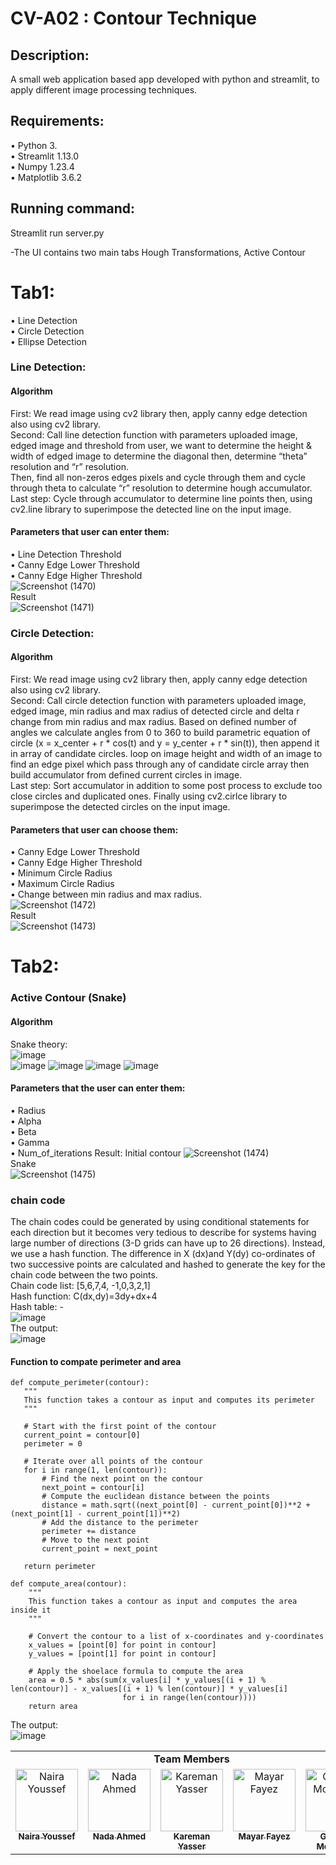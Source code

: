 # CV-A02 : Contour Technique

## Description:
A small web application based app developed with python and streamlit, to apply different image processing techniques.

## Requirements:
•	Python 3.  
•	Streamlit 1.13.0  
•	Numpy 1.23.4  
•	Matplotlib 3.6.2  

## Running command:
Streamlit run server.py   

-The UI contains two main tabs Hough Transformations, Active Contour  

# Tab1:
•	Line Detection  
•	Circle Detection     
•	Ellipse Detection   

### Line Detection:
#### Algorithm
First: We read image using cv2 library then, apply canny edge detection also using cv2 library.   
Second: Call line detection function with parameters uploaded image, edged image and threshold from user, we want to determine the height & width of edged image to determine the diagonal then, determine “theta” resolution and “r” resolution.  
Then, find all non-zeros edges pixels and cycle through them and cycle through theta to calculate “r” resolution to determine hough accumulator.  
Last step:  Cycle through accumulator to determine line points then, using cv2.line library to superimpose the detected line on the input image.  
#### Parameters that user can enter them:
•	Line Detection Threshold   
•	Canny Edge Lower Threshold  
•	Canny Edge Higher Threshold    
![Screenshot (1470)](https://github.com/MayarFayez/CV_-Contour-Technique-/assets/93496610/08d6b736-23a5-434f-a02b-dc641b8c9b50)  
Result  
![Screenshot (1471)](https://github.com/MayarFayez/CV_-Contour-Technique-/assets/93496610/4f97d563-f364-4155-80d1-a08732afba0a)  

### Circle Detection:
#### Algorithm
First: We read image using cv2 library then, apply canny edge detection also using cv2 library.   
Second: Call circle detection function with parameters uploaded image, edged image, min radius and max radius of detected circle and delta r change from min radius and max radius. Based on defined number of angles we calculate angles from 0 to 360 to build parametric equation of circle (x = x_center + r * cos(t) and y = y_center + r * sin(t)), then append it in array of candidate circles. loop on image height and width of an image to find an edge pixel which pass through any of candidate circle array then build accumulator from defined current circles in image.  
Last step:  Sort accumulator in addition to some post process to exclude too close circles and duplicated ones. Finally using cv2.cirlce library to superimpose the detected circles on the input image.
#### Parameters that user can choose them:
•	Canny Edge Lower Threshold  
•	Canny Edge Higher Threshold  
•	Minimum Circle Radius   
•	Maximum Circle Radius   
•	Change between min radius and max radius.  
![Screenshot (1472)](https://github.com/MayarFayez/CV_-Contour-Technique-/assets/93496610/cea9d7c2-cda1-454e-a2f0-c8492d54a25c)  
Result  
![Screenshot (1473)](https://github.com/MayarFayez/CV_-Contour-Technique-/assets/93496610/9e8385f0-13b2-4a4d-b9ba-c4e3640dc7d7)  
# Tab2:
### Active Contour (Snake)
#### Algorithm
Snake theory:  
![image](https://github.com/MayarFayez/CV_-Contour-Technique-/assets/93496610/8a6047c1-bb0b-4392-ac09-878a1568e0cb)  
![image](https://github.com/MayarFayez/CV_-Contour-Technique-/assets/93496610/d285826f-ad30-456a-9822-a6604ca4d711)
![image](https://github.com/MayarFayez/CV_-Contour-Technique-/assets/93496610/c1e27c9b-7766-4b56-9ac5-1d1b2a290feb)
![image](https://github.com/MayarFayez/CV_-Contour-Technique-/assets/93496610/f27f8c43-c5e5-43f1-89db-796d3c2090e1)
![image](https://github.com/MayarFayez/CV_-Contour-Technique-/assets/93496610/5ae75772-3970-476e-8e27-0116669ec211)
#### Parameters that the user can enter them:
•	Radius  
•	Alpha  
•	Beta  
•	Gamma  
•	Num_of_iterations 
Result:
Initial contour
![Screenshot (1474)](https://github.com/MayarFayez/CV_-Contour-Technique-/assets/93496610/d96ffe09-ebc7-4dae-ae84-3b2393dceb2f)  
Snake  
![Screenshot (1475)](https://github.com/MayarFayez/CV_-Contour-Technique-/assets/93496610/4edc5f54-49e1-4fe0-817e-6c2ef98fde18)  

### chain code 
The chain codes could be generated by using conditional statements for each direction but it becomes very tedious to describe for systems having large number of directions (3-D grids can have up to 26 directions). Instead, we use a hash function. The difference in X (dx)and Y(dy) co-ordinates of two successive points are calculated and hashed to generate the key for the chain code between the two points.  
Chain code list: [5,6,7,4, -1,0,3,2,1]  
Hash function: C(dx,dy)=3dy+dx+4  
Hash table: -  
![image](https://github.com/MayarFayez/CV_-Contour-Technique-/assets/93496610/7635d905-98a8-476b-bb68-32b35bee376a)  
The output:  
![image](https://github.com/MayarFayez/CV_-Contour-Technique-/assets/93496610/34bcc99c-dded-4335-bca8-72c2c16d53f0)  

 #### Function to compate perimeter and area
 ```
def compute_perimeter(contour):
    """
    This function takes a contour as input and computes its perimeter
    """

    # Start with the first point of the contour
    current_point = contour[0]
    perimeter = 0

    # Iterate over all points of the contour
    for i in range(1, len(contour)):
        # Find the next point on the contour
        next_point = contour[i]
        # Compute the euclidean distance between the points
        distance = math.sqrt((next_point[0] - current_point[0])**2 + (next_point[1] - current_point[1])**2)
        # Add the distance to the perimeter
        perimeter += distance
        # Move to the next point
        current_point = next_point
        
    return perimeter
```
```
def compute_area(contour):
    """
    This function takes a contour as input and computes the area inside it
    """

    # Convert the contour to a list of x-coordinates and y-coordinates
    x_values = [point[0] for point in contour]
    y_values = [point[1] for point in contour]

    # Apply the shoelace formula to compute the area
    area = 0.5 * abs(sum(x_values[i] * y_values[(i + 1) % len(contour)] - x_values[(i + 1) % len(contour)] * y_values[i]
                         for i in range(len(contour))))
    return area
```
 The output:  
 ![image](https://github.com/MayarFayez/CV_-Contour-Technique-/assets/93496610/d9cf86fb-0496-4fe5-b6f1-0544fd81bf40)

 



<table>
    <tbody>
    <tr>
        <td colspan="6" style="text-align: center;"><b> Team Members </b></td>
    </tr>
    <tr>
        <td align="center" valign="top" width="20%">
            <a href="https://github.com/Naira06">
                <img alt="Naira Youssef" src="https://avatars.githubusercontent.com/Naira06" width="100px;">
                <br/>
                <sub><b>Naira Youssef</b></sub>
            </a>
            <br/>
        </td>
        <td align="center" valign="top" width="20%">
            <a href="https://github.com/Nada-21">
                <img alt="Nada Ahmed" src="https://avatars.githubusercontent.com/Nada-21" width="100px;">
                <br/>
                <sub><b>Nada Ahmed</b></sub>
            </a>
            <br/>
        </td>
        <td align="center" valign="top" width="20%">
            <a href="https://github.com/Karemanyasser">
                <img alt="Kareman Yasser" src="https://avatars.githubusercontent.com/Karemanyasser" width="100px;">
                <br/>
                <sub><b>Kareman Yasser</b></sub>
            </a>
            <br/>
        </td>
        <td align="center" valign="top" width="20%">
            <a href="https://github.com/MayarFayez">
                <img alt="Mayar Fayez" src="https://avatars.githubusercontent.com/MayarFayez" width="100px;">
                <br/>
                <sub><b>Mayar Fayez</b></sub>
            </a>
            <br/>
        </td>
        <td align="center" valign="top" width="20%">
            <a href="https://github.com/GhofranMohamed">
                <img alt="Ghofran Mohamed" src="https://avatars.githubusercontent.com/GhofranMohamed" width="100px;">
                <br/>
                <sub><b>Ghofran Mohamed</b></sub>
            </a>
            <br/>
        </td>
    </tr>
    </table>


